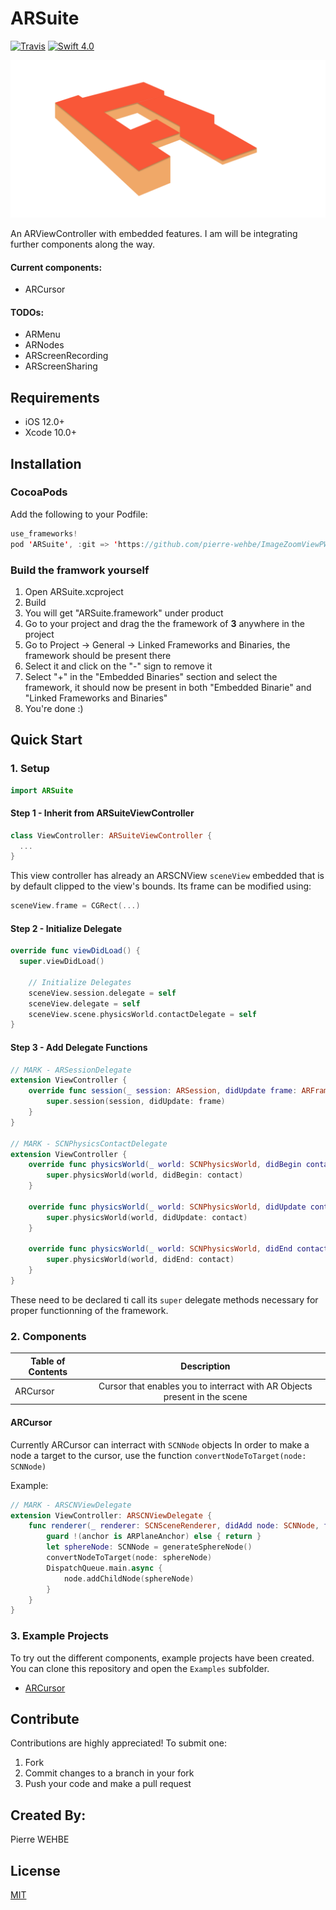 # ARSuite
[![Travis](https://img.shields.io/travis/Ramotion/folding-cell.svg)](https://travis-ci.org/Ramotion/folding-cell)
[![Swift 4.0](https://img.shields.io/badge/Swift-4.2-green.svg?style=flat)](https://developer.apple.com/swift/)

![intro image](https://github.com/pierre-wehbe/ARSuite/blob/master/Logo.png)

An ARViewController with embedded features. I am will be integrating further components along the way.
#### Current components:
- ARCursor

#### TODOs:
- ARMenu
- ARNodes
- ARScreenRecording
- ARScreenSharing


## Requirements
- iOS 12.0+
- Xcode 10.0+

## Installation

### CocoaPods
Add the following to your Podfile:
```swift
use_frameworks!
pod 'ARSuite', :git => 'https://github.com/pierre-wehbe/ImageZoomViewPW.git', :tag => '1.0.0'
```

### Build the framwork yourself
1. Open ARSuite.xcproject
2. Build
3. You will get "ARSuite.framework" under product
4. Go to your project and drag the the framework of **3** anywhere in the project
5. Go to Project -> General -> Linked Frameworks and Binaries, the framework should be present there
6. Select it and click on the "-" sign to remove it
7. Select "+" in the "Embedded Binaries" section and select the framework, it should now be present in both "Embedded Binarie" and "Linked Frameworks and Binaries"
8. You're done :)

## Quick Start

### 1. Setup

```swift
import ARSuite
```

#### Step 1 - Inherit from ARSuiteViewController
```swift
class ViewController: ARSuiteViewController {
  ...
}
```
This view controller has already an ARSCNView ```sceneView``` embedded that is by default clipped to the view's bounds.
Its frame can be modified using:
```swift
sceneView.frame = CGRect(...)
```

#### Step 2 - Initialize Delegate
```swift
override func viewDidLoad() {
  super.viewDidLoad()
  
    // Initialize Delegates
    sceneView.session.delegate = self
    sceneView.delegate = self
    sceneView.scene.physicsWorld.contactDelegate = self
}
```

#### Step 3 - Add Delegate Functions
```swift
// MARK - ARSessionDelegate
extension ViewController {
    override func session(_ session: ARSession, didUpdate frame: ARFrame) {
        super.session(session, didUpdate: frame)
    }
}

// MARK - SCNPhysicsContactDelegate
extension ViewController {
    override func physicsWorld(_ world: SCNPhysicsWorld, didBegin contact: SCNPhysicsContact) {
        super.physicsWorld(world, didBegin: contact)
    }

    override func physicsWorld(_ world: SCNPhysicsWorld, didUpdate contact: SCNPhysicsContact) {
        super.physicsWorld(world, didUpdate: contact)
    }

    override func physicsWorld(_ world: SCNPhysicsWorld, didEnd contact: SCNPhysicsContact) {
        super.physicsWorld(world, didEnd: contact)
    }
}
```
These need to be declared ti call its ```super``` delegate methods necessary for proper functionning of the framework.

### 2. Components
| Table of Contents  |  Description       |
| ------------------ |:------------------:|
| ARCursor |  Cursor that enables you to interract with AR Objects present in the scene |

#### ARCursor
Currently ARCursor can interract with ```SCNNode``` objects
In order to make a node a target to the cursor, use the function ```convertNodeToTarget(node: SCNNode)```

Example:
```swift
// MARK - ARSCNViewDelegate
extension ViewController: ARSCNViewDelegate {
    func renderer(_ renderer: SCNSceneRenderer, didAdd node: SCNNode, for anchor: ARAnchor) {
        guard !(anchor is ARPlaneAnchor) else { return }
        let sphereNode: SCNNode = generateSphereNode()
        convertNodeToTarget(node: sphereNode)
        DispatchQueue.main.async {
            node.addChildNode(sphereNode)
        }
    }
}
```


### 3. Example Projects
To try out the different components, example projects have been created.
You can clone this repository and open the ```Examples``` subfolder.

* [ARCursor](https://github.com/pierre-wehbe/ios_swift_ar_cursor/tree/master/Examples/CursorExample)

## Contribute
Contributions are highly appreciated! To submit one:
1. Fork
2. Commit changes to a branch in your fork
3. Push your code and make a pull request

## Created By:
Pierre WEHBE

## License
[MIT](https://github.com/pierre-wehbe/ImageZoomViewPW/blob/master/LICENSE)
